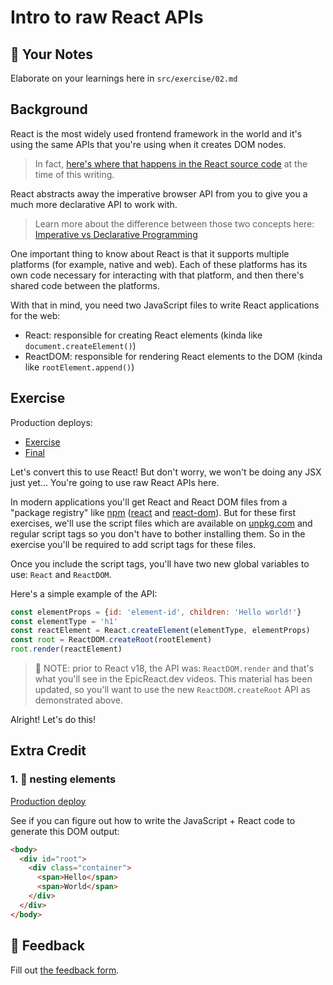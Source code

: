# Intro to raw React APIs

## 📝 Your Notes

Elaborate on your learnings here in `src/exercise/02.md`

## Background

React is the most widely used frontend framework in the world and it's using the
same APIs that you're using when it creates DOM nodes.

> In fact,
> [here's where that happens in the React source code](https://github.com/facebook/react/blob/48907797294340b6d5d8fecfbcf97edf0691888d/packages/react-dom/src/client/ReactDOMComponent.js#L416)
> at the time of this writing.

React abstracts away the imperative browser API from you to give you a much more
declarative API to work with.

> Learn more about the difference between those two concepts here:
> [Imperative vs Declarative Programming](https://tylermcginnis.com/imperative-vs-declarative-programming/)

One important thing to know about React is that it supports multiple platforms
(for example, native and web). Each of these platforms has its own code
necessary for interacting with that platform, and then there's shared code
between the platforms.

With that in mind, you need two JavaScript files to write React applications for
the web:

- React: responsible for creating React elements (kinda like
  `document.createElement()`)
- ReactDOM: responsible for rendering React elements to the DOM (kinda like
  `rootElement.append()`)

## Exercise

Production deploys:

- [Exercise](http://react-fundamentals.netlify.app/isolated/exercise/02.html)
- [Final](http://react-fundamentals.netlify.app/isolated/final/02.html)

Let's convert this to use React! But don't worry, we won't be doing any JSX just
yet... You're going to use raw React APIs here.

In modern applications you'll get React and React DOM files from a "package
registry" like [npm](https://npmjs.com) ([react](https://npm.im/react) and
[react-dom](https://npm.im/react-dom)). But for these first exercises, we'll use
the script files which are available on [unpkg.com](https://unpkg.com) and
regular script tags so you don't have to bother installing them. So in the
exercise you'll be required to add script tags for these files.

Once you include the script tags, you'll have two new global variables to use:
`React` and `ReactDOM`.

Here's a simple example of the API:

```javascript
const elementProps = {id: 'element-id', children: 'Hello world!'}
const elementType = 'h1'
const reactElement = React.createElement(elementType, elementProps)
const root = ReactDOM.createRoot(rootElement)
root.render(reactElement)
```

> 🦉 NOTE: prior to React v18, the API was: `ReactDOM.render` and that's what
> you'll see in the EpicReact.dev videos. This material has been updated, so
> you'll want to use the new `ReactDOM.createRoot` API as demonstrated above.

Alright! Let's do this!

## Extra Credit

### 1. 💯 nesting elements

[Production deploy](http://react-fundamentals.netlify.app/isolated/final/02.extra-1.html)

See if you can figure out how to write the JavaScript + React code to generate
this DOM output:

```html
<body>
  <div id="root">
    <div class="container">
      <span>Hello</span>
      <span>World</span>
    </div>
  </div>
</body>
```

## 🦉 Feedback

Fill out
[the feedback form](https://ws.kcd.im/?ws=React%20Fundamentals%20%E2%9A%9B&e=02%3A%20Intro%20to%20raw%20React%20APIs&em=elena.izquierdo%40thoughtworks.com).
